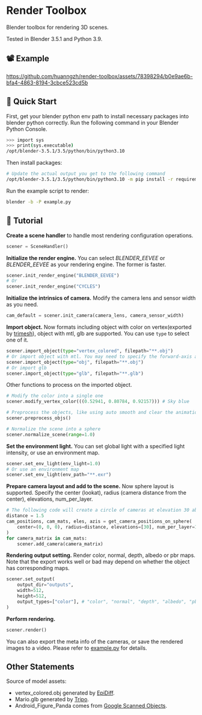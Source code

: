 # Render Toolbox
Blender toolbox for rendering 3D scenes.

Tested in Blender 3.5.1 and Python 3.9.

## 📽️ Example
https://github.com/huanngzh/render-toolbox/assets/78398294/b0e9ae6b-bfa4-4863-8194-3cbce523cd5b

## 🔨 Quick Start
First, get your blender python env path to install necessary packages into blender python correctly. Run the following command in your Blender Python Console.
```Bash
>>> import sys
>>> print(sys.executable)
/opt/blender-3.5.1/3.5/python/bin/python3.10
```

Then install packages:
```Bash
# Update the actual output you get to the following command 
/opt/blender-3.5.1/3.5/python/bin/python3.10 -m pip install -r requirements.txt
```

Run the example script to render:
```Bash
blender -b -P example.py
```

## 📖 Tutorial

**Create a scene handler** to handle most rendering configuration operations.
```Python
scener = SceneHandler()
```

**Initialize the render engine.**
You can select *BLENDER_EEVEE* or *BLENDER_EEVEE* as your rendering engine. The former is faster.
```Python
scener.init_render_engine("BLENDER_EEVEE")
# Or
scener.init_render_engine("CYCLES")
```

**Initialize the intrinsics of camera.**
Modify the camera lens and sensor width as you need.
```Python
cam_default = scener.init_camera(camera_lens, camera_sensor_width)
```

**Import object.**
Now formats including object with color on vertex(exported by [trimesh](https://github.com/mikedh/trimesh)), object with mtl, glb are supported. You can use `type` to select one of it.
```Python
scener.import_object(type="vertex_colored", filepath="**.obj")
# Or import object with mtl. You may need to specify the forward-axis and up-axis, with "Y" and "Z" are default values.
scener.import_object(type="obj", filepath="**.obj")
# Or import glb
scener.import_object(type="glb", filepath="**.glb")
```

Other functions to process on the imported object.
```Python
# Modify the color into a single one
scener.modify_vertex_color(((0.52941, 0.80784, 0.92157))) # Sky blue

# Preprocess the objects, like using auto smooth and clear the animation
scener.preprocess_objs()

# Normalize the scene into a sphere
scener.normalize_scene(range=1.0)
```

**Set the environment light.**
You can set global light with a specified light intensity, or use an environment map.
```Python
scener.set_env_light(env_light=1.0)
# Or use an environment map
scener.set_env_light(env_path="**.exr")
```

**Prepare camera layout and add to the scene.**
Now sphere layout is supported. Specify the center (lookat), radius (camera distance from the center), elevations, num_per_layer.
```Python
# The following code will create a circle of cameras at elevation 30 above the object.
distance = 1.5
cam_positions, cam_mats, eles, azis = get_camera_positions_on_sphere(
    center=(0, 0, 0), radius=distance, elevations=[30], num_per_layer=120
)
for camera_matrix in cam_mats:
    scener.add_camera(camera_matrix)
```

**Rendering output setting.**
Render color, normal, depth, albedo or pbr maps. Note that the export works well or bad may depend on whether the object has corresponding maps.
```Python
scener.set_output(
    output_dir="outputs",
    width=512,
    height=512,
    output_types=["color"], # "color", "normal", "depth", "albedo", "pbr"
)
```

**Perform rendering.**
```Python
scener.render()
```

You can also export the meta info of the cameras, or save the rendered images to a video. Please refer to [example.py](example.py) for details.

## Other Statements
Source of model assets:
- vertex_colored.obj generated by [EpiDiff](https://huanngzh.github.io/EpiDiff/).
- Mario.glb generated by [Tripo](https://www.tripo3d.ai/).
- Android_Figure_Panda comes from [Google Scanned Objects](https://app.gazebosim.org/GoogleResearch/fuel/collections/Scanned%20Objects%20by%20Google%20Research).
